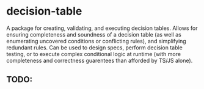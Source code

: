 # decision-table
A package for creating, validating, and executing decision tables. Allows for ensuring completeness and soundness of a decision table (as well as enumerating uncovered conditions or conflicting rules), and simplifying redundant rules. Can be used to design specs, perform decision table testing, or to execute complex conditional logic at runtime (with more completeness and correctness guarentees than afforded by TS/JS alone).

## TODO:
<!-- 1. Implement rename action method -->
<!-- 2. Implement delete var method
3. Implement delete action method -->
<!-- 4. Implement delete rule method -->
<!-- 5. Implement simplify method -->
